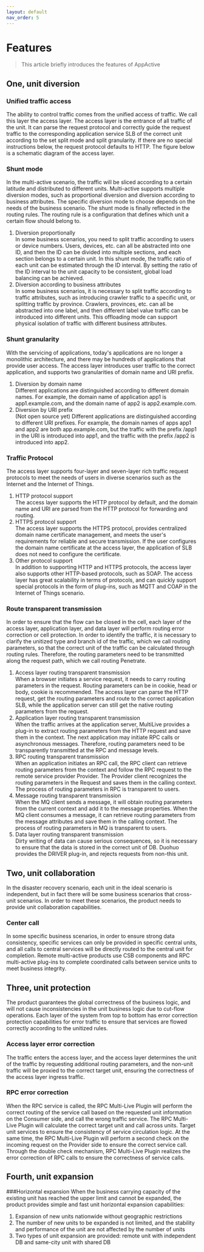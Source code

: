 ```yaml
---
layout: default
nav_order: 5
---
```

# Features

> This article briefly introduces the features of AppActive

## One, unit diversion
### Unified traffic access
The ability to control traffic comes from the unified access of traffic. We call this layer the access layer. The access layer is the entrance of all traffic of the unit. It can parse the request protocol and correctly guide the request traffic to the corresponding application service SLB of the correct unit according to the set split mode and split granularity. If there are no special instructions below, the request protocol defaults to HTTP. The figure below is a schematic diagram of the access layer.

### Shunt mode
In the multi-active scenario, the traffic will be sliced ​​according to a certain latitude and distributed to different units. Multi-active supports multiple diversion modes, such as proportional diversion and diversion according to business attributes. The specific diversion mode to choose depends on the needs of the business scenario. The shunt mode is finally reflected in the routing rules. The routing rule is a configuration that defines which unit a certain flow should belong to.
1. Diversion proportionally<br/>
   In some business scenarios, you need to split traffic according to users or device numbers. Users, devices, etc. can all be abstracted into one ID, and then the ID can be divided into multiple sections, and each section belongs to a certain unit. In this shunt mode, the traffic ratio of each unit can be estimated through the ID interval. By setting the ratio of the ID interval to the unit capacity to be consistent, global load balancing can be achieved.
2. Diversion according to business attributes<br/>
   In some business scenarios, it is necessary to split traffic according to traffic attributes, such as introducing crawler traffic to a specific unit, or splitting traffic by province. Crawlers, provinces, etc. can all be abstracted into one label, and then different label value traffic can be introduced into different units. This offloading mode can support physical isolation of traffic with different business attributes.

### Shunt granularity
With the servicing of applications, today's applications are no longer a monolithic architecture, and there may be hundreds of applications that provide user access. The access layer introduces user traffic to the correct application, and supports two granularities of domain name and URI prefix.
1. Diversion by domain name<br/>
   Different applications are distinguished according to different domain names. For example, the domain name of application app1 is app1.example.com, and the domain name of app2 is app2.example.com.
2. Diversion by URI prefix<br/>
   (Not open source yet) Different applications are distinguished according to different URI prefixes. For example, the domain names of apps app1 and app2 are both app.example.com, but the traffic with the prefix /app1 in the URI is introduced into app1, and the traffic with the prefix /app2 is introduced into app2.

### Traffic Protocol
The access layer supports four-layer and seven-layer rich traffic request protocols to meet the needs of users in diverse scenarios such as the Internet and the Internet of Things.
1. HTTP protocol support<br/>
   The access layer supports the HTTP protocol by default, and the domain name and URI are parsed from the HTTP protocol for forwarding and routing.
2. HTTPS protocol support<br/>
   The access layer supports the HTTPS protocol, provides centralized domain name certificate management, and meets the user's requirements for reliable and secure transmission. If the user configures the domain name certificate at the access layer, the application of SLB does not need to configure the certificate.
3. Other protocol support<br/>
   In addition to supporting HTTP and HTTPS protocols, the access layer also supports other HTTP-based protocols, such as SOAP. The access layer has great scalability in terms of protocols, and can quickly support special protocols in the form of plug-ins, such as MQTT and COAP in the Internet of Things scenario.

### Route transparent transmission
In order to ensure that the flow can be closed in the cell, each layer of the access layer, application layer, and data layer will perform routing error correction or cell protection. In order to identify the traffic, it is necessary to clarify the unitized type and branch id of the traffic, which we call routing parameters, so that the correct unit of the traffic can be calculated through routing rules. Therefore, the routing parameters need to be transmitted along the request path, which we call routing Penetrate.

1. Access layer routing transparent transmission<br/>
   When a browser initiates a service request, it needs to carry routing parameters in the request. Routing parameters can be in cookie, head or body, cookie is recommended. The access layer can parse the HTTP request, get the routing parameters and route to the correct application SLB, while the application server can still get the native routing parameters from the request.
2. Application layer routing transparent transmission<br/>
   When the traffic arrives at the application server, MultiLive provides a plug-in to extract routing parameters from the HTTP request and save them in the context. The next application may initiate RPC calls or asynchronous messages. Therefore, routing parameters need to be transparently transmitted at the RPC and message levels.
3. RPC routing transparent transmission<br/>
   When an application initiates an RPC call, the RPC client can retrieve routing parameters from the context and follow the RPC request to the remote service provider Provider. The Provider client recognizes the routing parameters in the Request and saves them in the calling context. The process of routing parameters in RPC is transparent to users.
4. Message routing transparent transmission<br/>
   When the MQ client sends a message, it will obtain routing parameters from the current context and add it to the message properties. When the MQ client consumes a message, it can retrieve routing parameters from the message attributes and save them in the calling context. The process of routing parameters in MQ is transparent to users.
5. Data layer routing transparent transmission<br/>
   Dirty writing of data can cause serious consequences, so it is necessary to ensure that the data is stored in the correct unit of DB. Duohuo provides the DRIVER plug-in, and rejects requests from non-this unit.

## Two, unit collaboration
In the disaster recovery scenario, each unit in the ideal scenario is independent, but in fact there will be some business scenarios that cross-unit scenarios. In order to meet these scenarios, the product needs to provide unit collaboration capabilities.
### Center call
In some specific business scenarios, in order to ensure strong data consistency, specific services can only be provided in specific central units, and all calls to central services will be directly routed to the central unit for completion. Remote multi-active products use CSB components and RPC multi-active plug-ins to complete coordinated calls between service units to meet business integrity.

## Three, unit protection
The product guarantees the global correctness of the business logic, and will not cause inconsistencies in the unit business logic due to cut-flow operations. Each layer of the system from top to bottom has error correction protection capabilities for error traffic to ensure that services are flowed correctly according to the unitized rules.

### Access layer error correction
The traffic enters the access layer, and the access layer determines the unit of the traffic by requesting additional routing parameters, and the non-unit traffic will be proxied to the correct target unit, ensuring the correctness of the access layer ingress traffic.

### RPC error correction
When the RPC service is called, the RPC Multi-Live Plugin will perform the correct routing of the service call based on the requested unit information on the Consumer side, and call the wrong traffic service. The RPC Multi-Live Plugin will calculate the correct target unit and call across units. Target unit services to ensure the consistency of service circulation logic. At the same time, the RPC Multi-Live Plugin will perform a second check on the incoming request on the Provider side to ensure the correct service call. Through the double check mechanism, RPC Multi-Live Plugin realizes the error correction of RPC calls to ensure the correctness of service calls.

## Fourth, unit expansion
###Horizontal expansion
When the business carrying capacity of the existing unit has reached the upper limit and cannot be expanded, the product provides simple and fast unit horizontal expansion capabilities:
1. Expansion of new units nationwide without geographic restrictions
2. The number of new units to be expanded is not limited, and the stability and performance of the unit are not affected by the number of units
3. Two types of unit expansion are provided: remote unit with independent DB and same-city unit with shared DB